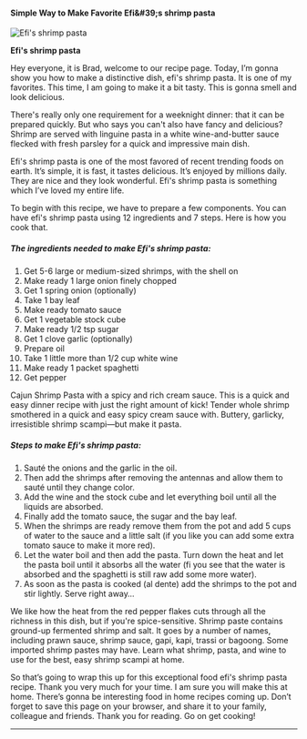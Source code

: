             

#### Simple Way to Make Favorite Efi&amp;#39;s shrimp pasta

![Efi's shrimp pasta](https://img-global.cpcdn.com/recipes/f489c1817bcc590108e370187d732ff5/751x532cq70/efis-shrimp-pasta-recipe-main-photo.jpg)

**Efi's shrimp pasta**

Hey everyone, it is Brad, welcome to our recipe page. Today, I’m gonna show you how to make a distinctive dish, efi's shrimp pasta. It is one of my favorites. This time, I am going to make it a bit tasty. This is gonna smell and look delicious.

There's really only one requirement for a weeknight dinner: that it can be prepared quickly. But who says you can't also have fancy and delicious? Shrimp are served with linguine pasta in a white wine-and-butter sauce flecked with fresh parsley for a quick and impressive main dish.

Efi's shrimp pasta is one of the most favored of recent trending foods on earth. It’s simple, it is fast, it tastes delicious. It’s enjoyed by millions daily. They are nice and they look wonderful. Efi's shrimp pasta is something which I’ve loved my entire life.

To begin with this recipe, we have to prepare a few components. You can have efi's shrimp pasta using 12 ingredients and 7 steps. Here is how you cook that.

##### The ingredients needed to make Efi's shrimp pasta:

1.  Get 5-6 large or medium-sized shrimps, with the shell on
2.  Make ready 1 large onion finely chopped
3.  Get 1 spring onion (optionally)
4.  Take 1 bay leaf
5.  Make ready tomato sauce
6.  Get 1 vegetable stock cube
7.  Make ready 1/2 tsp sugar
8.  Get 1 clove garlic (optionally)
9.  Prepare oil
10.  Take 1 little more than 1/2 cup white wine
11.  Make ready 1 packet spaghetti
12.  Get pepper

Cajun Shrimp Pasta with a spicy and rich cream sauce. This is a quick and easy dinner recipe with just the right amount of kick! Tender whole shrimp smothered in a quick and easy spicy cream sauce with. Buttery, garlicky, irresistible shrimp scampi—but make it pasta.

##### Steps to make Efi's shrimp pasta:

1.  Sauté the onions and the garlic in the oil.
2.  Then add the shrimps after removing the antennas and allow them to sauté until they change color.
3.  Add the wine and the stock cube and let everything boil until all the liquids are absorbed.
4.  Finally add the tomato sauce, the sugar and the bay leaf.
5.  When the shrimps are ready remove them from the pot and add 5 cups of water to the sauce and a little salt (if you like you can add some extra tomato sauce to make it more red).
6.  Let the water boil and then add the pasta. Turn down the heat and let the pasta boil until it absorbs all the water (fi you see that the water is absorbed and the spaghetti is still raw add some more water).
7.  As soon as the pasta is cooked (al dente) add the shrimps to the pot and stir lightly. Serve right away…

We like how the heat from the red pepper flakes cuts through all the richness in this dish, but if you're spice-sensitive. Shrimp paste contains ground-up fermented shrimp and salt. It goes by a number of names, including prawn sauce, shrimp sauce, gapi, kapi, trassi or bagoong. Some imported shrimp pastes may have. Learn what shrimp, pasta, and wine to use for the best, easy shrimp scampi at home.

So that’s going to wrap this up for this exceptional food efi's shrimp pasta recipe. Thank you very much for your time. I am sure you will make this at home. There’s gonna be interesting food in home recipes coming up. Don’t forget to save this page on your browser, and share it to your family, colleague and friends. Thank you for reading. Go on get cooking!

* * *